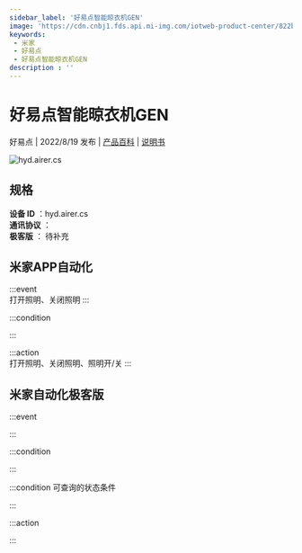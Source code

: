 ```yaml
---
sidebar_label: '好易点智能晾衣机GEN'
image: 'https://cdn.cnbj1.fds.api.mi-img.com/iotweb-product-center/822baa00f7a4fbf01deb2ba3d0ee6094_1655198458558.png?GalaxyAccessKeyId=AKVGLQWBOVIRQ3XLEW&Expires=9223372036854775807&Signature=+//eqM8SjbsRiHojbUW8b9M/z18='
keywords: 
 - 米家
 - 好易点
 - 好易点智能晾衣机GEN
description : ''
---
```

# 好易点智能晾衣机GEN

好易点 | 2022/8/19 发布 | [产品百科](https://home.mi.com/webapp/content/baike/product/index.html?model=hyd.airer.cs/) | [说明书](https://home.mi.com/views/introduction.html?model=hyd.airer.cs&region=cn)

![hyd.airer.cs](https://cdn.cnbj1.fds.api.mi-img.com/iotweb-product-center/822baa00f7a4fbf01deb2ba3d0ee6094_1655198458558.png?GalaxyAccessKeyId=AKVGLQWBOVIRQ3XLEW&Expires=9223372036854775807&Signature=+//eqM8SjbsRiHojbUW8b9M/z18=)

## 规格  
> 
**设备 ID** ：hyd.airer.cs  
**通讯协议** ：  
**极客版**  ： 待补充 


## 米家APP自动化  

:::event  
打开照明、关闭照明
:::

:::condition  

:::

:::action   
打开照明、关闭照明、照明开/关
:::

## 米家自动化极客版  

:::event  

:::

:::condition  

:::

:::condition 可查询的状态条件  

:::

:::action  

:::

        
